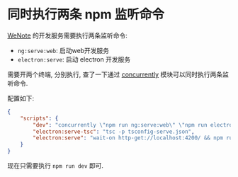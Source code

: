 # 同时执行两条 npm 监听命令

[WeNote](https://github.com/rmlzy/WeNote) 的开发服务需要执行两条监听命令:

- `ng:serve:web`: 启动web开发服务
- `electron:serve`: 启动 electron 开发服务

需要开两个终端, 分别执行, 查了一下通过 [concurrently](https://github.com/kimmobrunfeldt/concurrently) 模块可以同时执行两条监听命令.

配置如下:

```json
{
    "scripts": {
        "dev": "concurrently \"npm run ng:serve:web\" \"npm run electron:serve\"",
        "electron:serve-tsc": "tsc -p tsconfig-serve.json",
        "electron:serve": "wait-on http-get://localhost:4200/ && npm run electron:serve-tsc && electron . --serve",
    }
}
```

现在只需要执行 `npm run dev` 即可.